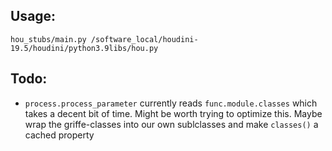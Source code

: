 
Usage:
----------------

```
hou_stubs/main.py /software_local/houdini-19.5/houdini/python3.9libs/hou.py
```


Todo:
----------------

* `process.process_parameter` currently reads `func.module.classes` which takes a decent bit of time.
  Might be worth trying to optimize this. Maybe wrap the griffe-classes into our own
  sublclasses and make `classes()` a cached property
